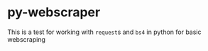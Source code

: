 # py-webscraper
This is a test for working with `request`s and `bs4` in python for basic webscraping
